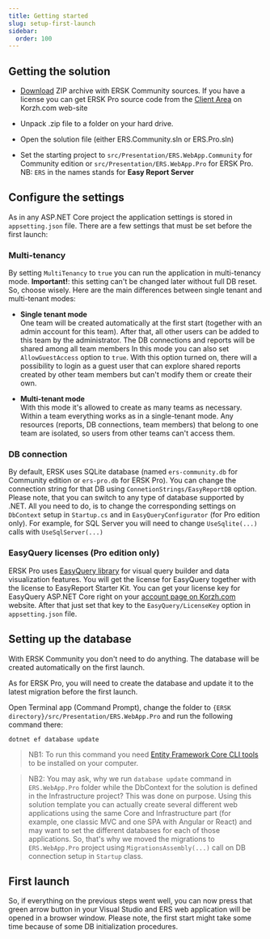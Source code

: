 ```yaml
---
title: Getting started
slug: setup-first-launch
sidebar:
  order: 100
---
```


## Getting the solution

* [Download](https://korzh.com/ersk) ZIP archive with ERSK Community sources. If you have a license you can get ERSK Pro source code from the [Client Area](https://korzh.com/account/assets) on Korzh.com web-site 

* Unpack .zip file to a folder on your hard drive.

* Open the solution file (either ERS.Community.sln or ERS.Pro.sln) 

* Set the starting project to `src/Presentation/ERS.WebApp.Community` for Community edition or `src/Presentation/ERS.WebApp.Pro` for ERSK Pro. 
NB: `ERS` in the names  stands for __Easy Report Server__ 

## Configure the settings

As in any ASP.NET Core project the application settings is stored in `appsetting.json` file. There are a few settings that must be set before the first launch:

### Multi-tenancy

By setting `MultiTenancy` to  `true` you can run the application in multi-tenancy mode. __Important!__: this setting can't be changed later without full DB reset. So, choose wisely. Here are the main differences between single tenant and multi-tenant modes:

* __Single tenant mode__     
One team will be created automatically at the first start (together with an admin account for this team). After that, all other users can be added to this team by the administrator. The DB connections and reports will be shared among all team members
In this mode you can also set `AllowGuestAccess` option to `true`. With this option turned on, there will a possibility to login as a guest user that can explore shared reports created by other team members but can't modify them or create their own. 

* __Multi-tenant mode__    
With this mode it's allowed to create as many teams as necessary. Within a team everything works as in a single-tenant mode. Any resources (reports, DB connections, team members) that belong to one team are isolated, so users from other teams can't access  them.


### DB connection

By default, ERSK uses SQLite  database (named `ers-community.db` for Community edition or `ers-pro.db` for ERSK Pro). You can change the connection string for that DB using `ConnetionStrings/EasyReportDB` option. Please note, that you can switch to any type of database supported by .NET. All you need to do, is to change the corresponding settings on `DbContext` setup in `Startup.cs` and in `EasyQueryConfigurator` (for Pro edition only). For example, for SQL Server you will need to change `UseSqlite(...)` calls with `UseSqlServer(...)`

### EasyQuery licenses (Pro edition only)

ERSK Pro uses [EasyQuery library](https://korzh.com/easyquery) for visual query builder and data visualization features. You will get the license for EasyQuery together with the license to EasyReport Starter Kit.  You can get your license key for EasyQuery ASP.NET Core right on your [account page on Korzh.com](https://korzh.com/account) website. After that just set that key to the `EasyQuery/LicenseKey` option in `appsetting.json` file.

## Setting up the database
With ERSK Community you don't need to do anything. The database will be created automatically on the first launch.

As for ERSK Pro,  you will need to create the database and update it to the latest migration before the first launch. 

Open Terminal app (Command Prompt), change the folder to `{ERSK directory}/src/Presentation/ERS.WebApp.Pro` and run the following command there:

```
dotnet ef database update
```

> NB1: To run this command you need [Entity Framework Core CLI tools](https://docs.microsoft.com/en-us/ef/core/miscellaneous/cli/dotnet) to be installed on your computer. 

> NB2: You may ask, why we run `database update` command in `ERS.WebApp.Pro` folder while the DbContext for the solution is defined in the Infrastructure project? This was done on purpose. Using this solution template you can actually create several different web applications using the same Core and Infrastructure part (for example, one classic MVC and one SPA with Angular or React) and may want to set the different databases for each of those applications. So, that's why we moved the migrations to `ERS.WebApp.Pro` project using `MigrationsAssembly(...)` call on DB connection setup in `Startup` class. 

## First launch

So, if everything on the previous steps went well, you can now press that green arrow button in your Visual Studio and ERS web application will be opened in a browser window. Please note, the first start might take some time because of some DB initialization procedures.
